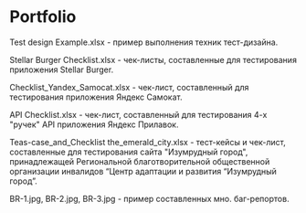 # Portfolio

Test design Example.xlsx - пример выполнения техник тест-дизайна.

Stellar Burger Checklist.xlsx - чек-листы, составленные для тестирования приложения Stellar Burger.

Checklist_Yandex_Samocat.xlsx - чек-лист, составленный для тестирования приложения Яндекс Самокат.

API Checklist.xlsx - чек-лист, составленный для тестирования 4-х "ручек" API приложения Яндекс Прилавок.

Teas-case_and_Checklist the_emerald_city.xlsx - тест-кейсы и чек-лист, составленные для тестирования сайта "Изумрудный город", принадлежащей Региональной благотворительной общественной организации инвалидов “Центр адаптации и развития “Изумрудный город”.

BR-1.jpg, BR-2.jpg, BR-3.jpg - пример составленных мно. баг-репортов.

